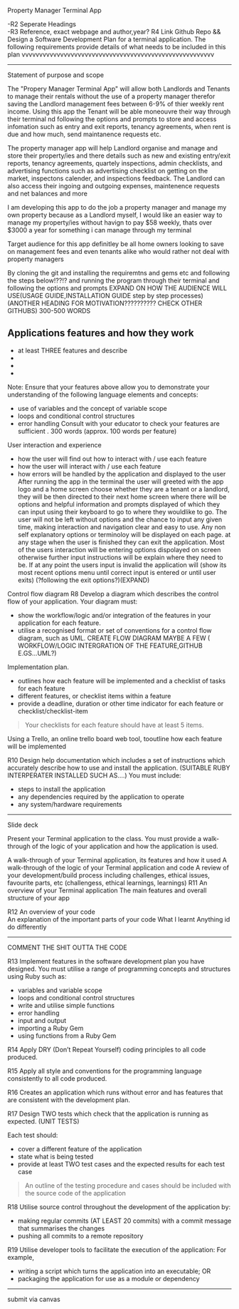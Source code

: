 

Property Manager Terminal App


-R2	Seperate Headings	 
-R3	Reference, exact webpage and author,year?
R4	Link Github Repo && Design a Software Development Plan for a terminal application. The following requirements provide details of what needs to be included in this plan
vvvvvvvvvvvvvvvvvvvvvvvvvvvvvvvvvvvvvvvvvvvvvvvvvvvvvvv

---------------------------------------------------------------------------------------------------------------


Statement of purpose and scope

The "Propery Manager Terminal App" will allow both Landlords and Tenants to manage their rentals without the use of a property manager therefor saving the Landlord management fees between 6-9% of thier weekly rent income. Using this app the Tenant will be able moneouvre their way through their terminal nd following the options and prompts to store and access infomation such as entry and exit reports, tenancy agreements, when rent is due and how much, send maintanence requests etc.

The property manager app will help Landlord organise and manage and store their property/ies and there details such as new and existing entry/exit reports, tenancy agreements, quartely inspections, admin checklists, and advertising functions such as advertising checklist on getting on the market, inspectons calender, and inspections feedback. The Landlord can also access their ingoing and outgoing expenses, maintenence requests and net balances and more

I am developing this app to do the job a property manager and manage my own property because as a Landlord myself, I would like an easier way to manage my property/ies without havign to pay $58 weekly, thats over $3000 a year for something i can manage through my terminal

Target audience for this app definitley be all home owners looking to save on management fees and even tenants alike who would rather not deal with property managers 

By cloning the git and installing the requiremtns and gems etc and following the steps below!??!? and running the program through their terminal and following the options and prompts
EXPAND ON HOW THE AUDIENCE WILL USE(USAGE GUIDE,INSTALLATION GUIDE step by step processes)(ANOTHER HEADING FOR MOTIVATION?????????? CHECK OTHER GITHUBS)
300-500 WORDS



Applications features and how they work
-
- at least THREE features and describe
-
-
-
Note: Ensure that your features above allow you to demonstrate your understanding of the following language elements and concepts:
- use of variables and the concept of variable scope
- loops and conditional control structures
- error handling
Consult with your educator to check your features are sufficient .	300 words (approx. 100 words per feature)



User interaction and experience


- how the user will find out how to interact with / use each feature
- how the user will interact with / use each feature
- how errors will be handled by the application and displayed to the user
After running the app in the terminal the user will greeted with the app logo and a home screen choose whether they are a tenant or a landlord, they will be then directed to their next home screen where there will be options and helpful information and prompts displayed of which they can input using their keyboard to go to where they wouldlike to go. The user will not be left without options and the chance to input any given time, making interaction and navigation clear and easy to use. Any non self explanatory options or terminoloy will be displayed on each page. at any stage when the user is finished they can exit the application. Most of the users interaction will be entering options dispolayed on screen otherwise further input instructions will be explain where they need to be. If at any point the users input is invalid the application will (show its most recent options menu until correct input is entered or until user exits) (?following the exit options?)(EXPAND)



Control flow diagram
R8	Develop a diagram which describes the control flow of your application. Your diagram must:
- show the workflow/logic and/or integration of the features in your application for each feature.
- utilise a recognised format or set of conventions for a control flow diagram, such as UML.
CREATE FLOW DIAGRAM MAYBE A FEW ( WORKFLOW/LOGIC INTERGRATION OF THE FEATURE,GITHUB E.GS...UML?)



Implementation plan. 

- outlines how each feature will be implemented and a checklist of tasks for each feature
- different features, or checklist items within a feature
- provide a deadline, duration or other time indicator for each feature or checklist/checklist-item
> Your checklists for each feature should have at least 5 items.	

Using a Trello, an online trello board web tool, tooutline how each feature will be implemented




R10	Design help documentation which includes a set of instructions which accurately describe how to use and install the application.
(SUITABLE RUBY INTERPERATER INSTALLED SUCH AS....)
You must include:
- steps to install the application
- any dependencies required by the application to operate
- any system/hardware requirements

-----------------------------------------------------------------

Slide deck

Present your Terminal application to the class. You must provide a walk-through of the logic of your application and how the application is used.

A walk-through of your Terminal application, its features and how it used
A walk-through of the logic of your Terminal application and code
A review of your development/build process including challenges, ethical issues, favourite parts, etc
(challengess, ethical learnings, learnings)
R11	An overview of your Terminal application
	The main features and overall structure of your app


R12	An overview of your code	
An explanation of the important parts of your code
What I learnt
Anything id do differently

---------------------------------------------------------------

COMMENT THE SHIT OUTTA THE CODE

R13	Implement features in the software development plan you have designed. You must utilise a range of programming concepts and structures using Ruby such as:
- variables and variable scope
- loops and conditional control structures
- write and utilise simple functions
- error handling
- input and output
- importing a Ruby Gem
- using functions from a Ruby Gem



R14	Apply DRY (Don’t Repeat Yourself) coding principles to all code produced.



R15	Apply all style and conventions for the programming language consistently to all code produced.



R16	Creates an application which runs without error and has features that are consistent with the development plan.



R17	Design TWO tests which check that the application is running as expected. (UNIT TESTS)

Each test should:
- cover a different feature of the application
- state what is being tested
- provide at least TWO test cases and the expected results for each test case

> An outline of the testing procedure and cases should be included with the source code of the application



R18	Utilise source control throughout the development of the application by:
- making regular commits (AT LEAST 20 commits) with a commit message that summarises the changes
- pushing all commits to a remote repository



R19	Utilise developer tools to facilitate the execution of the application:
For example,
- writing a script which turns the application into an executable; OR
- packaging the application for use as a module or dependency

-------------------------------------------

submit via canvas

